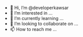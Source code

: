 - 👋 Hi, I’m @developerkawsar
- 👀 I’m interested in ...
- 🌱 I’m currently learning ...
- 💞️ I’m looking to collaborate on ...
- 📫 How to reach me ...

<!---
developerkawsar/developerkawsar is a ✨ special ✨ repository because its `README.md` (this file) appears on your GitHub profile.
You can click the Preview link to take a look at your changes.
--->
